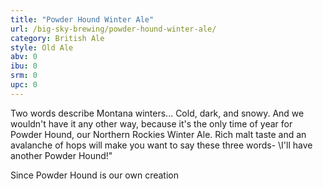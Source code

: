 ```yaml
---
title: "Powder Hound Winter Ale"
url: /big-sky-brewing/powder-hound-winter-ale/
category: British Ale
style: Old Ale
abv: 0
ibu: 0
srm: 0
upc: 0
---
```

Two words describe Montana winters... Cold, dark, and snowy. And we wouldn't have it any other way, because it's the only time of year for Powder Hound, our Northern Rockies Winter Ale. Rich malt taste and an avalanche of hops will make you want to say these three words- \I'll have another Powder Hound!\"  

Since Powder Hound is our own creation
